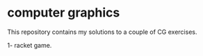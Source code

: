 # computer graphics 
This repository contains my solutions to a couple of CG exercises. 

1- racket game. 

